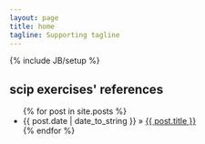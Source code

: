```yaml
---
layout: page
title: home
tagline: Supporting tagline
---
```

{% include JB/setup %}

## scip exercises' references ##
<ul class="posts">
  {% for post in site.posts %}
    <li><span>{{ post.date | date_to_string }}</span> &raquo; <a href="{{ BASE_PATH }}{{ post.url }}">{{ post.title }}</a></li>
  {% endfor %}
</ul>
